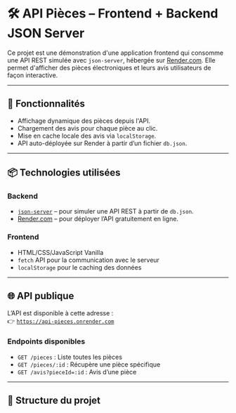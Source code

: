 # 🛠️ API Pièces – Frontend + Backend JSON Server

Ce projet est une démonstration d'une application frontend qui consomme une API REST simulée avec `json-server`, hébergée sur [Render.com](https://render.com). Elle permet d'afficher des pièces électroniques et leurs avis utilisateurs de façon interactive.

---

## 🚀 Fonctionnalités

- Affichage dynamique des pièces depuis l'API.
- Chargement des avis pour chaque pièce au clic.
- Mise en cache locale des avis via `localStorage`.
- API auto-déployée sur Render à partir d’un fichier `db.json`.

---

## 📦 Technologies utilisées

### Backend
- [`json-server`](https://github.com/typicode/json-server) – pour simuler une API REST à partir de `db.json`.
- [Render.com](https://render.com) – pour déployer l’API gratuitement en ligne.

### Frontend
- HTML/CSS/JavaScript Vanilla
- `fetch` API pour la communication avec le serveur
- `localStorage` pour le caching des données

---

## 🌐 API publique

L’API est disponible à cette adresse :  
👉 [`https://api-pieces.onrender.com`](https://api-pieces.onrender.com)

### Endpoints disponibles

- `GET /pieces` : Liste toutes les pièces
- `GET /pieces/:id` : Récupère une pièce spécifique
- `GET /avis?pieceId=:id` : Avis d’une pièce

---

## 📁 Structure du projet


